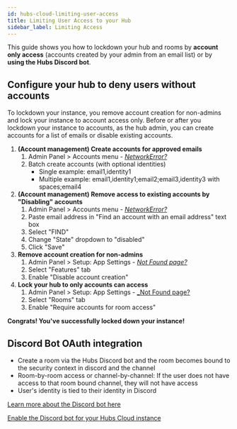 ```yaml
---
id: hubs-cloud-limiting-user-access
title: Limiting User Access to your Hub
sidebar_label: Limiting Access
---
```


This guide shows you how to lockdown your hub and rooms by **account only access** (accounts created by your admin from an email list) or by **using the Hubs Discord bot**.

## Configure your hub to deny users without accounts

To lockdown your instance, you remove account creation for non-admins and lock your instance to account access only. Before or after you lockdown your instance to accounts, as the hub admin, you can create accounts for a list of emails or disable existing accounts.

1. **(Account management) Create accounts for approved emails**
   1. Admin Panel > Accounts menu - [_NetworkError?_](./hubs-cloud-aws-troubleshooting.md#in-my-hubs-admin-panel-i-see-networkerror-or-not-found-page-or-no-data-populates-in-any-of-the-admin-menus)
   2. Batch create accounts (with optional identities)
      - Single example: email1,identity1
      - Multiple example: email1,identity1;email2;email3,identity3 with spaces;email4
2. **(Account management) Remove access to existing accounts by "Disabling" accounts**
   1. Admin Panel > Accounts menu - [_NetworkError?_](./hubs-cloud-aws-troubleshooting.md#in-my-hubs-admin-panel-i-see-networkerror-or-not-found-page-or-no-data-populates-in-any-of-the-admin-menus)
   2. Paste email address in "Find an account with an email address" text box
   3. Select "FIND"
   4. Change "State" dropdown to "disabled"
   5. Click "Save"
3. **Remove account creation for non-admins**
   1. Admin Panel > Setup: App Settings - [_Not Found page?_](./hubs-cloud-aws-troubleshooting.md#in-my-hubs-admin-panel-i-see-networkerror-or-not-found-page-or-no-data-populates-in-any-of-the-admin-menus)
   2. Select "Features" tab
   3. Enable "Disable account creation"
4. **Lock your hub to only accounts can access**
   1. Admin Panel > Setup: App Settings - [\_Not Found page?](./hubs-cloud-aws-troubleshooting.md#in-my-hubs-admin-panel-i-see-networkerror-or-not-found-page-or-no-data-populates-in-any-of-the-admin-menus)
   2. Select "Rooms" tab
   3. Enable "Require accounts for room access"

**Congrats! You've successfully locked down your instance!**

## Discord Bot OAuth integration

- Create a room via the Hubs Discord bot and the room becomes bound to the security context in discord and the channel
- Room-by-room access or channel-by-channel: If the user does not have access to that room bound channel, they will not have access
- User's identity is tied to their identity in Discord

[Learn more about the Discord bot here](./hubs-discord-bot.md)

[Enable the Discord bot for your Hubs Cloud instance](./hubs-cloud-discord-bot.md)
